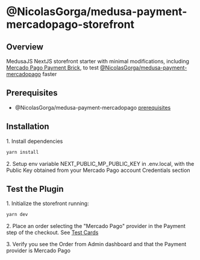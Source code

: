 # @NicolasGorga/medusa-payment-mercadopago-storefront

## Overview

MedusaJS NextJS storefront starter with minimal modifications, including [Mercado Pago Payment Brick](https://www.mercadopago.com.uy/developers/es/docs/checkout-bricks/payment-brick/introduction), to test [@NicolasGorga/medusa-payment-mercadopago](https://github.com/NicolasGorga/medusa-payment-mercadopago) faster

## Prerequisites

- @NicolasGorga/medusa-payment-mercadopago [prerequisites](https://github.com/NicolasGorga/medusa-payment-mercadopago)

## Installation

1\. Install dependencies

```bash
yarn install
```

2\. Setup env variable NEXT_PUBLIC_MP_PUBLIC_KEY in .env.local, with the Public Key obtained from your Mercado Pago account Credentials section

## Test the Plugin

1\. Initialize the storefront running:

```bash
yarn dev
```

2\. Place an order selecting the "Mercado Pago" provider in the Payment step of the checkout. See [Test Cards](https://www.mercadopago.com.uy/developers/es/docs/checkout-api/integration-test/test-cards) 

3\. Verify you see the Order from Admin dashboard and that the Payment provider is Mercado Pago